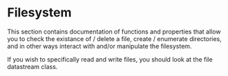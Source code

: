 # Filesystem
This section contains documentation of functions and properties that allow you to check the existance of / delete a file, create / enumerate directories, and in other ways interact with and/or manipulate the filesystem.

If you wish to specifically read and write files, you should look at the file datastream class.
